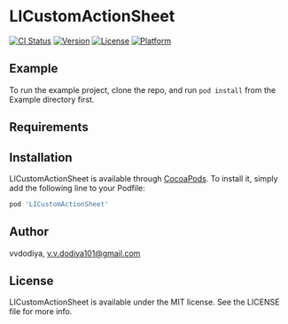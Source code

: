 # LICustomActionSheet

[![CI Status](https://img.shields.io/travis/vvdodiya/LICustomActionSheet.svg?style=flat)](https://travis-ci.org/vvdodiya/LICustomActionSheet)
[![Version](https://img.shields.io/cocoapods/v/LICustomActionSheet.svg?style=flat)](https://cocoapods.org/pods/LICustomActionSheet)
[![License](https://img.shields.io/cocoapods/l/LICustomActionSheet.svg?style=flat)](https://cocoapods.org/pods/LICustomActionSheet)
[![Platform](https://img.shields.io/cocoapods/p/LICustomActionSheet.svg?style=flat)](https://cocoapods.org/pods/LICustomActionSheet)

## Example

To run the example project, clone the repo, and run `pod install` from the Example directory first.

## Requirements

## Installation

LICustomActionSheet is available through [CocoaPods](https://cocoapods.org). To install
it, simply add the following line to your Podfile:

```ruby
pod 'LICustomActionSheet'
```

## Author

vvdodiya, v.v.dodiya101@gmail.com

## License

LICustomActionSheet is available under the MIT license. See the LICENSE file for more info.
